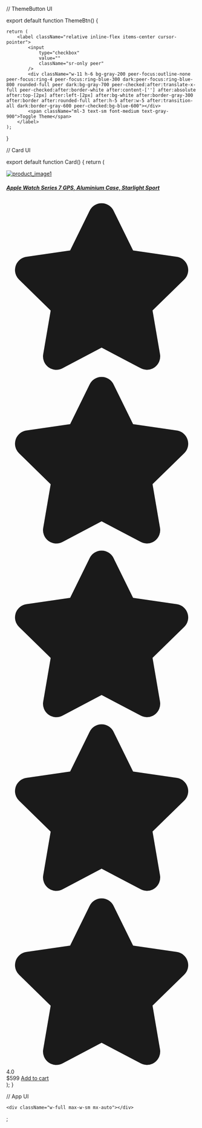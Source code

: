 // ThemeButton UI

export default function ThemeBtn() {

    return (
        <label className="relative inline-flex items-center cursor-pointer">
            <input
                type="checkbox"
                value=""
                className="sr-only peer"
            />
            <div className="w-11 h-6 bg-gray-200 peer-focus:outline-none peer-focus:ring-4 peer-focus:ring-blue-300 dark:peer-focus:ring-blue-800 rounded-full peer dark:bg-gray-700 peer-checked:after:translate-x-full peer-checked:after:border-white after:content-[''] after:absolute after:top-[2px] after:left-[2px] after:bg-white after:border-gray-300 after:border after:rounded-full after:h-5 after:w-5 after:transition-all dark:border-gray-600 peer-checked:bg-blue-600"></div>
            <span className="ml-3 text-sm font-medium text-gray-900">Toggle Theme</span>
        </label>
    );
}

// Card UI

export default function Card() {
  return (
    <div className="w-full bg-white border border-gray-200 rounded-lg shadow dark:bg-gray-800 dark:border-gray-700">
      <a href="/">
        <img
          className="p-8 rounded-t-lg"
          src="https://images.pexels.com/photos/18264716/pexels-photo-18264716/free-photo-of-man-people-laptop-internet.jpeg?auto=compress&cs=tinysrgb&w=1260&h=750&dpr=2"
          alt="product_image1"
        />
      </a>
      <div className="px-5 pb-5">
        <a href="/">
          <h5 className="text-xl font-semibold tracking-tight text-gray-900 dark:text-white">
            Apple Watch Series 7 GPS, Aluminium Case, Starlight Sport
          </h5>
        </a>
        <div className="flex items-center mt-2.5 mb-5">
          <svg
            className="w-4 h-4 text-yellow-300 mr-1"
            aria-hidden="true"
            xmlns="http://www.w3.org/2000/svg"
            fill="currentColor"
            viewBox="0 0 22 20"
          >
            <path d="M20.924 7.625a1.523 1.523 0 0 0-1.238-1.044l-5.051-.734-2.259-4.577a1.534 1.534 0 0 0-2.752 0L7.365 5.847l-5.051.734A1.535 1.535 0 0 0 1.463 9.2l3.656 3.563-.863 5.031a1.532 1.532 0 0 0 2.226 1.616L11 17.033l4.518 2.375a1.534 1.534 0 0 0 2.226-1.617l-.863-5.03L20.537 9.2a1.523 1.523 0 0 0 .387-1.575Z" />
          </svg>
          <svg
            className="w-4 h-4 text-yellow-300 mr-1"
            aria-hidden="true"
            xmlns="http://www.w3.org/2000/svg"
            fill="currentColor"
            viewBox="0 0 22 20"
          >
            <path d="M20.924 7.625a1.523 1.523 0 0 0-1.238-1.044l-5.051-.734-2.259-4.577a1.534 1.534 0 0 0-2.752 0L7.365 5.847l-5.051.734A1.535 1.535 0 0 0 1.463 9.2l3.656 3.563-.863 5.031a1.532 1.532 0 0 0 2.226 1.616L11 17.033l4.518 2.375a1.534 1.534 0 0 0 2.226-1.617l-.863-5.03L20.537 9.2a1.523 1.523 0 0 0 .387-1.575Z" />
          </svg>
          <svg
            className="w-4 h-4 text-yellow-300 mr-1"
            aria-hidden="true"
            xmlns="http://www.w3.org/2000/svg"
            fill="currentColor"
            viewBox="0 0 22 20"
          >
            <path d="M20.924 7.625a1.523 1.523 0 0 0-1.238-1.044l-5.051-.734-2.259-4.577a1.534 1.534 0 0 0-2.752 0L7.365 5.847l-5.051.734A1.535 1.535 0 0 0 1.463 9.2l3.656 3.563-.863 5.031a1.532 1.532 0 0 0 2.226 1.616L11 17.033l4.518 2.375a1.534 1.534 0 0 0 2.226-1.617l-.863-5.03L20.537 9.2a1.523 1.523 0 0 0 .387-1.575Z" />
          </svg>
          <svg
            className="w-4 h-4 text-yellow-300 mr-1"
            aria-hidden="true"
            xmlns="http://www.w3.org/2000/svg"
            fill="currentColor"
            viewBox="0 0 22 20"
          >
            <path d="M20.924 7.625a1.523 1.523 0 0 0-1.238-1.044l-5.051-.734-2.259-4.577a1.534 1.534 0 0 0-2.752 0L7.365 5.847l-5.051.734A1.535 1.535 0 0 0 1.463 9.2l3.656 3.563-.863 5.031a1.532 1.532 0 0 0 2.226 1.616L11 17.033l4.518 2.375a1.534 1.534 0 0 0 2.226-1.617l-.863-5.03L20.537 9.2a1.523 1.523 0 0 0 .387-1.575Z" />
          </svg>
          <svg
            className="w-4 h-4 text-gray-200 dark:text-gray-600"
            aria-hidden="true"
            xmlns="http://www.w3.org/2000/svg"
            fill="currentColor"
            viewBox="0 0 22 20"
          >
            <path d="M20.924 7.625a1.523 1.523 0 0 0-1.238-1.044l-5.051-.734-2.259-4.577a1.534 1.534 0 0 0-2.752 0L7.365 5.847l-5.051.734A1.535 1.535 0 0 0 1.463 9.2l3.656 3.563-.863 5.031a1.532 1.532 0 0 0 2.226 1.616L11 17.033l4.518 2.375a1.534 1.534 0 0 0 2.226-1.617l-.863-5.03L20.537 9.2a1.523 1.523 0 0 0 .387-1.575Z" />
          </svg>
          <span className="bg-blue-100 text-blue-800 text-xs font-semibold mr-2 px-2.5 py-0.5 rounded dark:bg-blue-200 dark:text-blue-800 ml-3">
            4.0
          </span>
        </div>
        <div className="flex items-center justify-between">
          <span className="text-3xl font-bold text-gray-900 dark:text-white">
            $599
          </span>
          <a
            href="/"
            className="text-white bg-blue-700 hover:bg-blue-800 focus:ring-4 focus:outline-none focus:ring-blue-300 font-medium rounded-lg text-sm px-5 py-2.5 text-center dark:bg-blue-600 dark:hover:bg-blue-700 dark:focus:ring-blue-800"
          >
            Add to cart
          </a>
        </div>
      </div>
    </div>
  );
}

// App UI

<div className="flex flex-wrap min-h-screen items-center">
  <div className="w-full">
    <div className="w-full max-w-sm mx-auto flex justify-end mb-4"></div>

    <div className="w-full max-w-sm mx-auto"></div>
  </div>
</div>;
